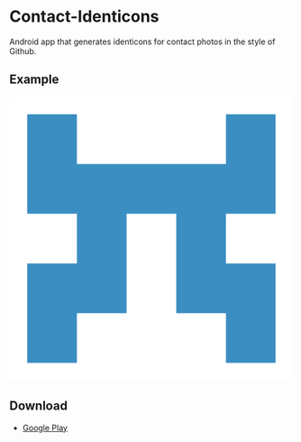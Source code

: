 Contact-Identicons
==================

Android app that generates identicons for contact photos in the style of Github.

## Example
<p style="text-align:center">
  <img src="https://github.com/davidhampgonsalves/Contact-Identicons/blob/master/ic_launcher-web.png">
</p>

## Download
* [Google Play](https://play.google.com/store/apps/details?id=com.davidhampgonsalves.contactidenticons)
